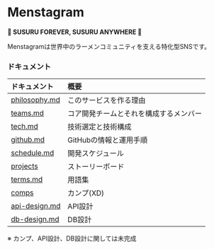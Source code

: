 # Menstagram
**🍜 SUSURU FOREVER, SUSURU ANYWHERE 🍜**

Menstagramは世界中のラーメンコミュニティを支える特化型SNSです。

### ドキュメント

|ドキュメント|概要|
|:--|:--|
|[philosophy.md](./philosophy.md)|このサービスを作る理由|
|[teams.md](./teams.md)|コア開発チームとそれを構成するメンバー|
|[tech.md](./tech.md)|技術選定と技術構成|
|[github.md](./github.md)|GitHubの情報と運用手順|
|[schedule.md](./schedule.md)|開発スケジュール|
|[projects](https://github.com/orgs/uyupun/projects/1)|ストーリーボード|
|[terms.md](./terms.md)|用語集|
|[comps](https://xd.adobe.com/view/e5c751bc-1938-407b-588c-887c79d1e489-93f6/)|カンプ(XD)|
|[api-design.md](./api-design.md)|API設計|
|[db-design.md](./db-design.md)|DB設計|

※ カンプ、API設計、DB設計に関しては未完成